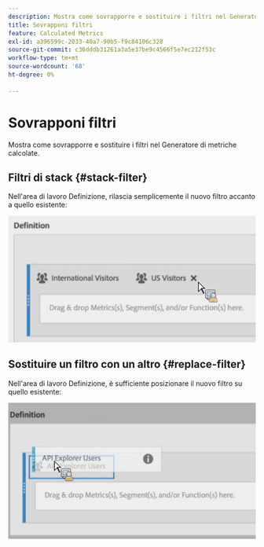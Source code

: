 ```yaml
---
description: Mostra come sovrapporre e sostituire i filtri nel Generatore di metriche calcolate.
title: Sovrapponi filtri
feature: Calculated Metrics
exl-id: a396599c-2033-40a7-90b5-f9c84106c328
source-git-commit: c36dddb31261a3a5e37be9c4566f5e7ec212f53c
workflow-type: tm+mt
source-wordcount: '68'
ht-degree: 0%

---
```


# Sovrapponi filtri

Mostra come sovrapporre e sostituire i filtri nel Generatore di metriche calcolate.

## Filtri di stack {#stack-filter}

Nell&#39;area di lavoro Definizione, rilascia semplicemente il nuovo filtro accanto a quello esistente:

![](assets/cm_stack_seg.png)

## Sostituire un filtro con un altro {#replace-filter}

Nell&#39;area di lavoro Definizione, è sufficiente posizionare il nuovo filtro su quello esistente:

![](assets/cm_replace_seg.png)
